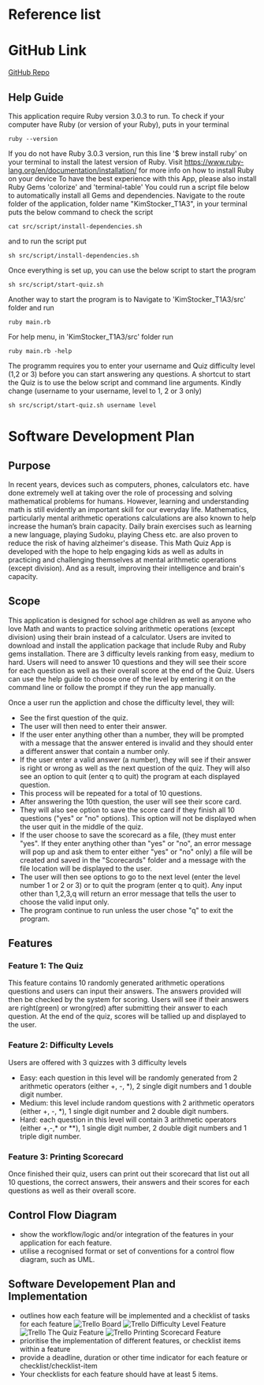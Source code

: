# Reference list
# GitHub Link
[GitHub Repo](https://github.com/kimbstocker/KimStocker_T1A3)
## Help Guide
This application require Ruby version 3.0.3 to run. To check if your computer have Ruby (or version of your Ruby), puts in your terminal
```
ruby --version
```
If you do not have Ruby 3.0.3 version, run this line '$ brew install ruby' on your terminal to install the latest version of Ruby.
Visit https://www.ruby-lang.org/en/documentation/installation/ for more info on how to install Ruby on your device
To have the best experience with this App, please also install Ruby Gems 'colorize' and 'terminal-table'
You could run a script file below to automatically install all Gems and dependencies. 
Navigate to the route folder of the application, folder name "KimStocker_T1A3", in your terminal puts the below command to check the script
```
cat src/script/install-dependencies.sh
```
and to run the script put
```
sh src/script/install-dependencies.sh
```
Once everything is set up, you can use the below script to start the program
```
sh src/script/start-quiz.sh
```
Another way to start the program is to Navigate to 'KimStocker_T1A3/src' folder and run
```
ruby main.rb
```
For help menu, in 'KimStocker_T1A3/src' folder run
```
ruby main.rb -help
```
The programm requires you to enter your username and Quiz difficulty level (1,2 or 3) before you can start answering any questions. A shortcut to start the Quiz is to use the below script and command line arguments. Kindly change (username to your username, level to 1, 2 or 3 only)
```
sh src/script/start-quiz.sh username level
```

# Software Development Plan
## Purpose
In recent years, devices such as computers, phones, calculators etc. have done extremely well at taking over the role of processing and solving mathematical problems for humans. However, learning and understanding math is still evidently an important skill for our everyday life. Mathematics, particularly mental arithmetic operations calculations are also known to help increase the human’s brain capacity. Daily brain exercises such as learning a new language, playing Sudoku, playing Chess etc. are also proven to reduce the risk of having alzheimer's disease. This Math Quiz App is developed with the hope to help engaging kids as well as adults in practicing and challenging themselves at mental arithmetic operations (except division). And as a result, improving their intelligence and brain's capacity. 
## Scope
This application is designed for school age children as well as anyone who love Math and wants to practice solving arithmetic operations (except division) using their brain instead of a calculator. 
Users are invited to download and install the application package that include Ruby and Ruby gems installation.
There are 3 difficulty levels ranking from easy, medium to hard. Users will need to answer 10 questions and they will see their score for each question as well as their overall score at the end of the Quiz. Users can use the help guide to choose one of the level by entering it on the command line or follow the prompt if they run the app manually.

Once a user run the appliction and chose the difficulty level, they will:

- See the first question of the quiz. 
- The user will then need to enter their answer.
- If the user enter anything other than a number, they will be prompted with a message that the answer entered is invalid and they should enter a different answer that contain a number only.
- If the user enter a valid answer (a number), they will see if their answer is right or wrong as well as the next question of the quiz. They will also see an option to quit (enter q to quit) the program at each displayed question.
- This process will be repeated for a total of 10 questions.
- After answering the 10th question, the user will see their score card. 
- They will also see option to save the score card if they finish all 10 questions ("yes" or "no" options). This option will not be displayed when the user quit in the middle of the quiz. 
- If the user choose to save the scorecard as a file, (they must enter "yes". If they enter anything other than "yes" or "no", an error message will pop up and ask them to enter either "yes" or "no" only) a file will be created and saved in the "Scorecards" folder and a message with the file location will be displayed to the user.
- The user will then see options to go to the next level (enter the level number 1 or 2 or 3) or to quit the program (enter q to quit). Any input other than 1,2,3,q will return an error message that tells the user to choose the valid input only.
- The program continue to run unless the user chose "q" to exit the program.
## Features
### Feature 1: The Quiz
This feature contains 10 randomly generated arithmetic operations questions and users can input their answers. The answers provided will then be checked by the system for scoring. Users will see if their answers are right(green) or wrong(red) after submitting their answer to each question. At the end of the quiz, scores will be tallied up and displayed to the user.
### Feature 2: Difficulty Levels
Users are offered with 3 quizzes with 3 difficulty levels
- Easy: each question in this level will be randomly generated from 2 arithmetic operators (either +, -, *), 2 single digit numbers and 1 double digit number. 
- Medium: this level include random questions with 2 arithmetic operators (either +, -, *), 1 single digit number and 2 double digit numbers.
- Hard: each question in this level will contain 3 arithmetic operators (either +,-,* or **), 1 single digit number, 2 double digit numbers and 1 triple digit number.
### Feature 3: Printing Scorecard
Once finished their quiz, users can print out their scorecard that list out all 10 questions, the correct answers, their answers and their scores for each questions as well as their overall score.
## Control Flow Diagram
- show the workflow/logic and/or integration of the features in your application for each feature.
- utilise a recognised format or set of conventions for a control flow diagram, such as UML.
## Software Developement Plan and Implementation
- outlines how each feature will be implemented and a checklist of tasks for each feature
  ![Trello Board](docs/TrelloHome.png "TrelloBoard")
  ![Trello Difficulty Level Feature](docs/TrelloDifficultyLevel.png "DifficultyLevelFeature")
  ![Trello The Quiz Feature](docs/TrelloTheQuiz.png "TheQuizFeature")
  ![Trello Printing Scorecard Feature](docs/TrelloPrintingScorecard.png "PrintingScorecardFeature")
- prioritise the implementation of different features, or checklist items within a feature
- provide a deadline, duration or other time indicator for each feature or checklist/checklist-item
-  Your checklists for each feature should have at least 5 items.
  

